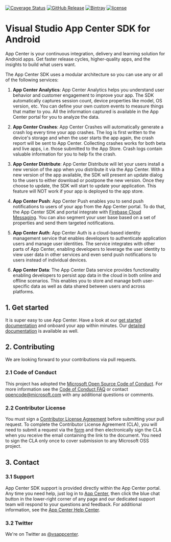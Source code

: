[![Coverage Status](https://coveralls.io/repos/github/Microsoft/AppCenter-SDK-Android/badge.svg?branch=develop)](https://coveralls.io/github/Microsoft/AppCenter-SDK-Android?branch=develop)
[![GitHub Release](https://img.shields.io/github/release/microsoft/appcenter-sdk-android.svg)](https://github.com/microsoft/appcenter-sdk-android/releases/latest)
[![Bintray](https://api.bintray.com/packages/vsappcenter/appcenter/appcenter/images/download.svg)](https://bintray.com/vsappcenter/appcenter)
[![license](https://img.shields.io/badge/license-MIT%20License-00AAAA.svg)](https://github.com/microsoft/appcenter-sdk-android/blob/master/license.txt)

# Visual Studio App Center SDK for Android

App Center is your continuous integration, delivery and learning solution for Android apps.
Get faster release cycles, higher-quality apps, and the insights to build what users want.

The App Center SDK uses a modular architecture so you can use any or all of the following services:

1. **App Center Analytics**: App Center Analytics helps you understand user behavior and customer engagement to improve your app. The SDK automatically captures session count, device properties like model, OS version, etc. You can define your own custom events to measure things that matter to you. All the information captured is available in the App Center portal for you to analyze the data.

2. **App Center Crashes**: App Center Crashes will automatically generate a crash log every time your app crashes. The log is first written to the device's storage and when the user starts the app again, the crash report will be sent to App Center. Collecting crashes works for both beta and live apps, i.e. those submitted to the App Store. Crash logs contain valuable information for you to help fix the crash.

3. **App Center Distribute**: App Center Distribute will let your users install a new version of the app when you distribute it via the App Center. With a new version of the app available, the SDK will present an update dialog to the users to either download or postpone the new version. Once they choose to update, the SDK will start to update your application. This feature will NOT work if your app is deployed to the app store.

4. **App Center Push**: App Center Push enables you to send push notifications to users of your app from the App Center portal. To do that, the App Center SDK and portal integrate with [Firebase Cloud Messaging](https://firebase.google.com/docs/cloud-messaging/). You can also segment your user base based on a set of properties and send them targeted notifications.

5. **App Center Auth**: App Center Auth is a cloud-based identity management service that enables developers to authenticate application users and manage user identities. The service integrates with other parts of App Center, enabling developers to leverage the user identity to view user data in other services and even send push notifications to users instead of individual devices.

6. **App Center Data**: The App Center Data service provides functionality enabling developers to persist app data in the cloud in both online and offline scenarios. This enables you to store and manage both user-specific data as well as data shared between users and across platforms.

## 1. Get started
It is super easy to use App Center. Have a look at our [get started documentation](https://docs.microsoft.com/en-us/appcenter/sdk/getting-started/android) and onboard your app within minutes. Our [detailed documentation](https://docs.microsoft.com/en-us/appcenter/sdk/) is available as well.

## 2. Contributing

We are looking forward to your contributions via pull requests.

### 2.1 Code of Conduct

This project has adopted the [Microsoft Open Source Code of Conduct](https://opensource.microsoft.com/codeofconduct/). For more information see the [Code of Conduct FAQ](https://opensource.microsoft.com/codeofconduct/faq/) or contact [opencode@microsoft.com](mailto:opencode@microsoft.com) with any additional questions or comments.

### 2.2 Contributor License

You must sign a [Contributor License Agreement](https://cla.microsoft.com/) before submitting your pull request. To complete the Contributor License Agreement (CLA), you will need to submit a request via the [form](https://cla.microsoft.com/) and then electronically sign the CLA when you receive the email containing the link to the document. You need to sign the CLA only once to cover submission to any Microsoft OSS project. 

## 3. Contact

### 3.1 Support

App Center SDK support is provided directly within the App Center portal. Any time you need help, just log in to [App Center](https://appcenter.ms), then click the blue chat button in the lower-right corner of any page and our dedicated support team will respond to your questions and feedback. For additional information, see the [App Center Help Center](https://intercom.help/appcenter/getting-started/welcome-to-app-center-support).

### 3.2 Twitter
We're on Twitter as [@vsappcenter](https://www.twitter.com/vsappcenter).
